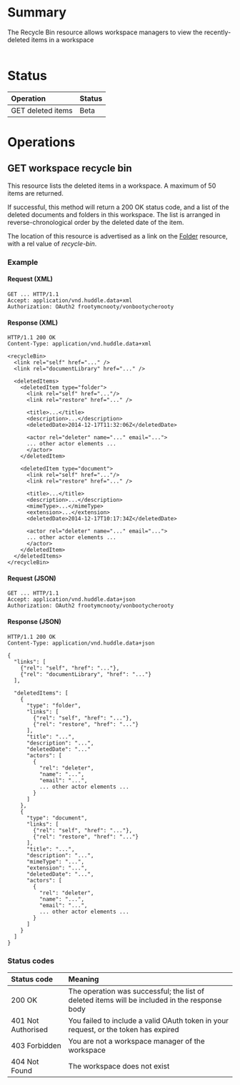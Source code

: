 # Summary #

The Recycle Bin resource allows workspace managers to view the recently-deleted items in a workspace

|  |
|:-|

# Status #
| **Operation** | **Status** |
|:--------------|:-----------|
| GET deleted items | Beta       |

# Operations #

## GET workspace recycle bin ##

This resource lists the deleted items in a workspace. A maximum of 50 items are returned.

If successful, this method will return a 200 OK status code, and a list of the deleted documents and folders in this workspace. The list is arranged in reverse-chronological order by the deleted date of the item.

The location of this resource is advertised as a link on the [Folder](Folder) resource, with a rel value of _recycle-bin_.

### Example ###

#### Request (XML) ####
```
GET ... HTTP/1.1
Accept: application/vnd.huddle.data+xml
Authorization: OAuth2 frootymcnooty/vonbootycherooty
```

#### Response (XML) ####
```
HTTP/1.1 200 OK
Content-Type: application/vnd.huddle.data+xml
```
```
<recycleBin>
  <link rel="self" href="..." />
  <link rel="documentLibrary" href="..." />

  <deletedItems>
    <deletedItem type="folder">
      <link rel="self" href="..."/>
      <link rel="restore" href="..." />

      <title>...</title>
      <description>...</description>
      <deletedDate>2014-12-17T11:32:06Z</deletedDate>

      <actor rel="deleter" name="..." email="...">
      ... other actor elements ...
      </actor>
    </deletedItem>

    <deletedItem type="document">
      <link rel="self" href="..."/>
      <link rel="restore" href="..." />

      <title>...</title>
      <description>...</description>
      <mimeType>...</mimeType>
      <extension>...</extension>
      <deletedDate>2014-12-17T10:17:34Z</deletedDate>

      <actor rel="deleter" name="..." email="...">
      ... other actor elements ...
      </actor>
    </deletedItem>
  </deletedItems>
</recycleBin>
```

#### Request (JSON) ####
```
GET ... HTTP/1.1
Accept: application/vnd.huddle.data+json
Authorization: OAuth2 frootymcnooty/vonbootycherooty
```

#### Response (JSON) ####
```
HTTP/1.1 200 OK
Content-Type: application/vnd.huddle.data+json
```
```
{
  "links": [
    {"rel": "self", "href": "..."},
    {"rel": "documentLibrary", "href": "..."}
  ],

  "deletedItems": [
    {
      "type": "folder",
      "links": [
        {"rel": "self", "href": "..."},
        {"rel": "restore", "href": "..."}
      ],
      "title": "...",
      "description": "...",
      "deletedDate": "..."
      "actors": [
        {
          "rel": "deleter",
          "name": "...",
          "email": "...",
          ... other actor elements ...
        }
      ]
    },
    {
      "type": "document",
      "links": [
        {"rel": "self", "href": "..."},
        {"rel": "restore", "href": "..."}
      ],
      "title": "...",
      "description": "...",
      "mimeType": "...",
      "extension": "...",
      "deletedDate": "...",
      "actors": [
        {
          "rel": "deleter",
          "name": "...",
          "email": "...",
          ... other actor elements ...
        }
      ]
    }
  ]
}
```

### Status codes ###

| **Status code** | **Meaning** |
|:----------------|:------------|
| 200 OK          | The operation was successful; the list of deleted items will be included in the response body |
| 401 Not Authorised | You failed to include a valid OAuth token in your request, or the token has expired |
| 403 Forbidden   | You are not a workspace manager of the workspace |
| 404 Not Found   | The workspace does not exist |
